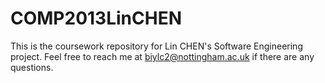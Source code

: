 # COMP2013LinCHEN

This is the coursework repository for Lin CHEN's Software Engineering project. Feel free to reach me at biylc2@nottingham.ac.uk if there are any questions.